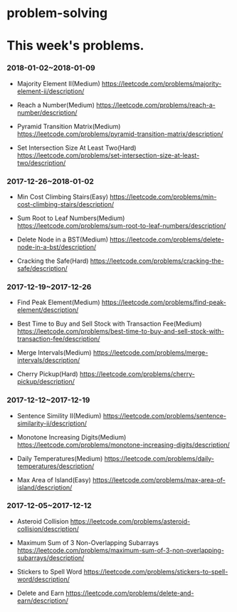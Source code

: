 # problem-solving

# This week's problems. 

### 2018-01-02~2018-01-09

- Majority Element II(Medium) https://leetcode.com/problems/majority-element-ii/description/

- Reach a Number(Medium) https://leetcode.com/problems/reach-a-number/description/

- Pyramid Transition Matrix(Medium) https://leetcode.com/problems/pyramid-transition-matrix/description/

- Set Intersection Size At Least Two(Hard) https://leetcode.com/problems/set-intersection-size-at-least-two/description/

### 2017-12-26~2018-01-02

- Min Cost Climbing Stairs(Easy) https://leetcode.com/problems/min-cost-climbing-stairs/description/

- Sum Root to Leaf Numbers(Medium) https://leetcode.com/problems/sum-root-to-leaf-numbers/description/

- Delete Node in a BST(Medium) https://leetcode.com/problems/delete-node-in-a-bst/description/

- Cracking the Safe(Hard) https://leetcode.com/problems/cracking-the-safe/description/

### 2017-12-19~2017-12-26

- Find Peak Element(Medium) https://leetcode.com/problems/find-peak-element/description/

- Best Time to Buy and Sell Stock with Transaction Fee(Medium) https://leetcode.com/problems/best-time-to-buy-and-sell-stock-with-transaction-fee/description/

- Merge Intervals(Medium) https://leetcode.com/problems/merge-intervals/description/

- Cherry Pickup(Hard) https://leetcode.com/problems/cherry-pickup/description/

### 2017-12-12~2017-12-19

- Sentence Simility II(Medium) https://leetcode.com/problems/sentence-similarity-ii/description/

- Monotone Increasing Digits(Medium) https://leetcode.com/problems/monotone-increasing-digits/description/

- Daily Temperatures(Medium) https://leetcode.com/problems/daily-temperatures/description/

- Max Area of Island(Easy) https://leetcode.com/problems/max-area-of-island/description/


### 2017-12-05~2017-12-12

- Asteroid Collision https://leetcode.com/problems/asteroid-collision/description/

- Maximum Sum of 3 Non-Overlapping Subarrays https://leetcode.com/problems/maximum-sum-of-3-non-overlapping-subarrays/description/

- Stickers to Spell Word https://leetcode.com/problems/stickers-to-spell-word/description/

- Delete and Earn https://leetcode.com/problems/delete-and-earn/description/
